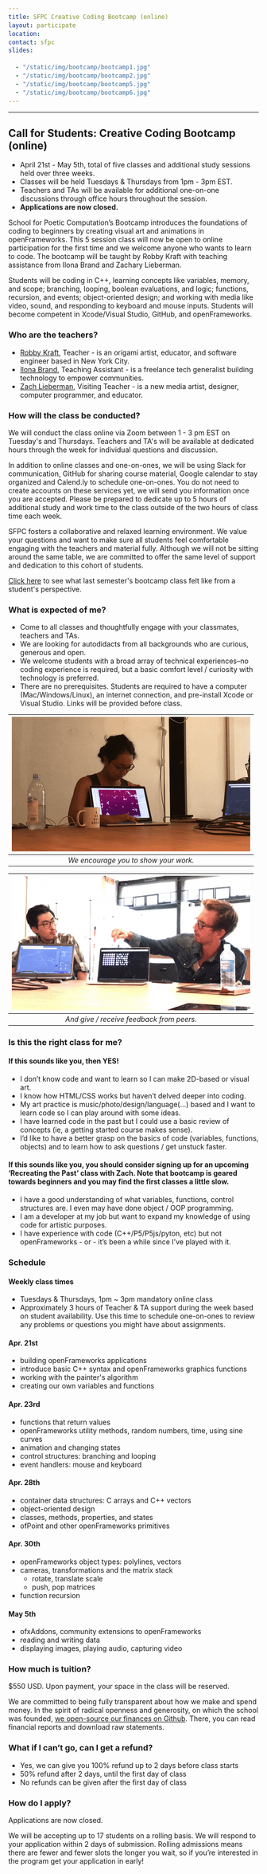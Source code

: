 ```yaml
---
title: SFPC Creative Coding Bootcamp (online)
layout: participate
location:
contact: sfpc
slides:

  - "/static/img/bootcamp/bootcamp1.jpg"
  - "/static/img/bootcamp/bootcamp2.jpg"
  - "/static/img/bootcamp/bootcamp5.jpg"
  - "/static/img/bootcamp/bootcamp6.jpg"  
---
```

***

## Call for Students: Creative Coding Bootcamp (online)
- April 21st - May 5th, total of five classes and additional study sessions held over three weeks.
- Classes will be held Tuesdays & Thursdays from 1pm - 3pm EST.
- Teachers and TAs will be available for additional one-on-one discussions through office hours throughout the session.
- **Applications are now closed.**

School for Poetic Computation’s Bootcamp introduces the foundations of coding to beginners by creating visual art and animations in openFrameworks. This 5 session class will now be open to online participation for the first time and we welcome anyone who wants to learn to code. The bootcamp will be taught by Robby Kraft with teaching assistance from Ilona Brand and Zachary Lieberman.  

Students will be coding in C++, learning concepts like variables, memory, and scope; branching, looping, boolean evaluations, and logic; functions, recursion, and events; object-oriented design; and working with media like video, sound, and responding to keyboard and mouse inputs. Students will become competent in Xcode/Visual Studio, GitHub, and openFrameworks.

### Who are the teachers?
- [Robby Kraft](http://robbykraft.com/), Teacher - is an origami artist, educator, and software engineer based in New York City.
- [Ilona Brand](https://theilonabrand.com/), Teaching Assistant - is a freelance tech generalist building technology to empower communities.
- [Zach Lieberman](http://zach.li/), Visiting Teacher - is a new media artist, designer, computer programmer, and educator.

### How will the class be conducted?
We will conduct the class online via Zoom between 1 - 3 pm EST on Tuesday's and Thursdays. Teachers and TA's will be available at dedicated hours through the week for individual questions and discussion.

In addition to online classes and one-on-ones, we will be using Slack for communication, GitHub for sharing course material, Google calendar to stay organized and Calend.ly to schedule one-on-ones. You do not need to create accounts on these services yet, we will send you information once you are accepted. Please be prepared to dedicate up to 5 hours of additional study and work time to the class outside of the two hours of class time each week.

SFPC fosters a collaborative and relaxed learning environment. We value your questions and want to make sure all students feel comfortable engaging with the teachers and material fully.  Although we will not be sitting around the same table, we are committed to offer the same level of support and dedication to this cohort of students.

[Click here](https://medium.com/sfpc/sfpc-fall-2019-bootcamp-week-b77877b4df23) to see what last semester's bootcamp class felt like from a student's perspective.

### What is expected of me?
- Come to all classes and thoughtfully engage with your classmates, teachers and TAs.
- We are looking for autodidacts from all backgrounds who are curious, generous and open.
- We welcome students with a broad array of technical experiences–no coding experience is required, but a basic comfort level / curiosity with technology is preferred.
- There are no prerequisites. Students are required to have a computer (Mac/Windows/Linux), an internet connection, and pre-install Xcode or Visual Studio. Links will be provided before class.


| ![We encourage you to show your work.](/static/img/bootcamp/april.gif) |
|:--:|
| *We encourage you to show your work.* |

| ![And give / receive feedback from peers.](/static/img/bootcamp/colin_nik.gif) |
|:--:|
| *And give / receive feedback from peers.* |

### Is this the right class for me?

#### If this sounds like you, then YES!
- I don’t know code and want to learn so I can make 2D-based or visual art.
- I know how HTML/CSS works but haven’t delved deeper into coding.
- My art practice is music/photo/design/language(...) based and I want to learn code so I can play around with some ideas.
- I have learned code in the past but I could use a basic review of concepts (ie, a getting started course makes sense).
- I’d like to have a better grasp on the basics of code (variables, functions, objects) and to learn how to ask questions / get unstuck faster.

#### If this sounds like you, you should consider signing up for an upcoming ‘Recreating the Past’ class with Zach.  Note that bootcamp is geared towards beginners and you may find the first classes a little slow.
- I have a good understanding of what variables, functions, control structures are.  I even may have done object / OOP programming.
- I am a developer at my job but want to expand my knowledge of using code for artistic purposes.
- I have experience with code (C++/P5/P5js/pyton, etc) but not openFrameworks - or - it’s been a while since I’ve played with it.


### Schedule

#### Weekly class times
- Tuesdays & Thursdays, 1pm ~ 3pm mandatory online class
- Approximately 3 hours of Teacher & TA support during the week based on student availability. Use this time to schedule one-on-ones to review any problems or questions you might have about assignments.


#### Apr. 21st
- building openFrameworks applications
- introduce basic C++ syntax and openFrameworks graphics functions
- working with the painter's algorithm
- creating our own variables and functions


#### Apr. 23rd
- functions that return values
- openFrameworks utility methods, random numbers, time, using sine curves
- animation and changing states
- control structures: branching and looping
- event handlers: mouse and keyboard


#### Apr. 28th
- container data structures: C arrays and C++ vectors
- object-oriented design
- classes, methods, properties, and states
- ofPoint and other openFrameworks primitives


#### Apr. 30th
- openFrameworks object types: polylines, vectors
- cameras, transformations and the matrix stack
  - rotate, translate scale
  - push, pop matrices
- function recursion


#### May 5th
- ofxAddons, community extensions to openFrameworks
- reading and writing data
- displaying images, playing audio, capturing video


### How much is tuition?
$550 USD. Upon payment, your space in the class will be reserved.

We are committed to being fully transparent about how we make and spend money. In the spirit of radical openness and generosity, on which the school was founded, [we open-source our finances on Github](https://github.com/sfpc/finance-and-administration). There, you can read financial reports and download raw statements.


### What if I can’t go, can I get a refund?
- Yes, we can give you 100% refund up to 2 days before class starts
- 50% refund after 2 days, until the first day of class
- No refunds can be given after the first day of class


### How do I apply?
Applications are now closed.

We will be accepting up to 17 students on a rolling basis. We will respond to your application within 2 days of submission. Rolling admissions means there are fewer and fewer slots the longer you wait, so if you’re interested in the program get your application in early!
